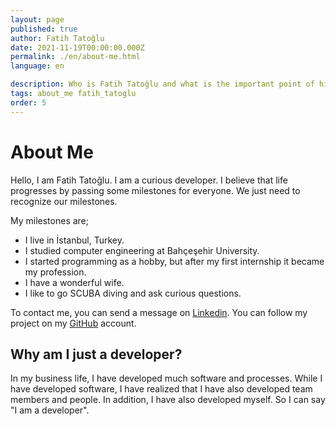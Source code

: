 ```yaml
---
layout: page
published: true
author: Fatih Tatoğlu
date: 2021-11-19T00:00:00.000Z
permalink: ./en/about-me.html
language: en

description: Who is Fatih Tatoğlu and what is the important point of his life?
tags: about_me fatih_tatoglu
order: 5
---
```


# About Me

Hello, I am Fatih Tatoğlu. I am a curious developer. I believe that life progresses by passing some milestones for everyone. We just need to recognize our milestones.

My milestones are;

- I live in İstanbul, Turkey.
- I studied computer engineering at Bahçeşehir University.
- I started programming as a hobby, but after my first internship it became my profession.
- I have a wonderful wife.
- I like to go SCUBA diving and ask curious questions.

To contact me, you can send a message on [Linkedin](https://www.linkedin.com/in/fatihtatoglu/ "Fatih Tatoğlu | LinkedIn"). You can follow my project on my [GitHub](https://github.com/fatihtatoglu/ "fatihtatoglu (Fatih Tatoğlu)") account.

## Why am I just a developer?

In my business life, I have developed much software and processes. While I have developed software, I have realized that I have also developed team members and people. In addition, I have also developed myself. So I can say "I am a developer".
